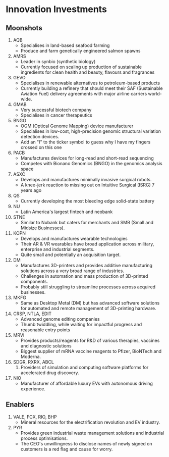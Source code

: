 # Innovation Investments

## Moonshots

1. AQB
   - Specialises in land-based seafood farming
   - Produce and farm  genetically engineered salmon spawns
2. AMRS
   - Leader in synbio (synthetic biology)
   - Currently focused on scaling up production of sustainable ingredients for clean health and beauty, flavours and fragrances
3. GEVO
   - Specialises in renewable alternatives to petroleum-based products
   - Currently building a refinery that should meet their SAF (Sustainable Aviation Fuel) delivery agreements with major airline carriers world-wide.
4. GMAB
   - Very successful biotech company
   - Specialises in cancer therapeutics
5. BNGO
   - OGM (Optical Genome Mapping) device manufacturer
   - Specialises in low-cost, high-precision genomic structural variation detection devices.
   - Add an "I" to the ticker symbol to guess why I have my fingers crossed on this one
6. PACB
   - Manufactures devices for long-read and short-read sequencing
   - Competes with Bionano Genomics (BNGO) in the genomics analysis space
7. ASXC
   - Develops and manufactures minimally invasive surgical robots.
   - A knee-jerk reaction to missing out on Intuitive Surgical (ISRG) 7 years ago
8. QS
   - Currently developing the most bleeding edge solid-state battery
9. NU
    - Latin America's largest fintech and neobank
10. STNE
    - Similar to Nubank but caters for merchants and SMB (Small and Midsize Businesses).
11. KOPN
    - Develops and manufactures wearable technologies
    - Their AR & VR wearables have broad application across military, enterprise and industrial segments.
    - Quite small and potentially an acquisition target.
12. DM
    - Manufactures 3D-printers and provides additive manufacturing solutions across a very broad range of industries.
    - Challenges in automation and mass production of 3D-printed components.
    - Probably still struggling to streamline processes across acquired businesses.
13. MKFG
    - Same as Desktop Metal (DM) but has advanced software solutions for automated and remote management of 3D-printing hardware.
14. CRSP, NTLA, EDIT
    - Advanced genome editing companies
    - Thumb twiddling, while waiting for impactful progress and reasonable entry points
15. MRVI
    - Provides products/reagents for R&D of various therapies, vaccines and diagnostic solutions
    - Biggest supplier of mRNA vaccine reagents to Pfizer, BioNTech and Moderna.
16. SDGR, RXRX, ABCL
    1. Providers of simulation and computing software platforms for accelerated drug discovery.
17. NIO
    - Manufacturer of affordable luxury EVs with autonomous driving experience.

## Enablers

1. VALE, FCX, RIO, BHP
   - Mineral resources for the electrification revolution and EV industry.
2. PYR
   - Provides green industrial waste management solutions and industrial process optimisations.
   - The CEO's unwillingness to disclose names of newly signed on customers is a red flag and cause for worry.

